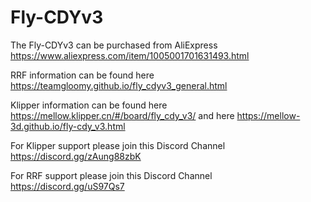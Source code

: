 # Fly-CDYv3

The Fly-CDYv3 can be purchased from AliExpress https://www.aliexpress.com/item/1005001701631493.html

RRF information can be found here https://teamgloomy.github.io/fly_cdyv3_general.html

Klipper information can be found here https://mellow.klipper.cn/#/board/fly_cdy_v3/ and here https://mellow-3d.github.io/fly-cdy_v3.html

For Klipper support please join this Discord Channel https://discord.gg/zAung88zbK

For RRF support please join this Discord Channel https://discord.gg/uS97Qs7
